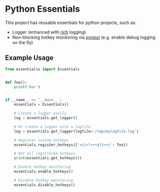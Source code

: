 # Python Essentials

This project has reusable essentials for python projects, such as:

* Logger (enhanced with [rich](https://pypi.org/project/rich/) logging)
* Non-blocking hotkey monitoring via [pynput](https://pypi.org/project/pynput/) (e.g. enable debug logging on the fly)

## Example Usage

```python
from essentialsx import Essentials


def foo():
    print('bar')


if __name__ == '__main__':
    essentials = Essentials()

    # Create a logger easily
    log = essentials.get_logger()

    # Or create a logger with a logfile
    log = essentials.get_logger(logfile='/tmp/mylogfile.log')

    # Register custom hotkeys
    essentials.register_hotkeys({'<ctrl>+<alt>+c': foo})

    # Get all registered hotkeys
    print(essentials.get_hotkeys())

    # Enable hotkey monitoring
    essentials.enable_hotkeys()

    # Disable hotkey monitoring
    essentials.disable_hotkeys()
```
